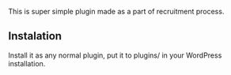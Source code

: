 This is super simple plugin made as a part of recruitment process.

## Instalation ##
Install it as any normal plugin, put it to plugins/ in your WordPress installation.